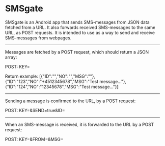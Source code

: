 # SMSgate

SMSgate is an Android app that sends SMS-messages from JSON data fetched from a URL. It also forwards received SMS-messages to the same URL, as POST requests. It is intended to use as a way to send and receive SMS-messages from webpages.

-----
Messages are fetched by a POST request, which should return a JSON array:

POST: KEY=<key>

Return example: [{"ID":"<message id>","NO":"<recipient no.>","MSG":"<message>"},{"ID":"123","NO":"+4512345678","MSG":"Test message..."},{"ID":"124","NO":"12345678","MSG":"Test message..."}]

-----
Sending a message is confirmed to the URL, by a POST request:

POST: KEY=<key>&SEND=true&ID=<messageID>

-----
When an SMS-message is received, it is forwarded to the URL by a POST request:

POST: KEY=<key>&FROM=<sender no.>&MSG=<message>



